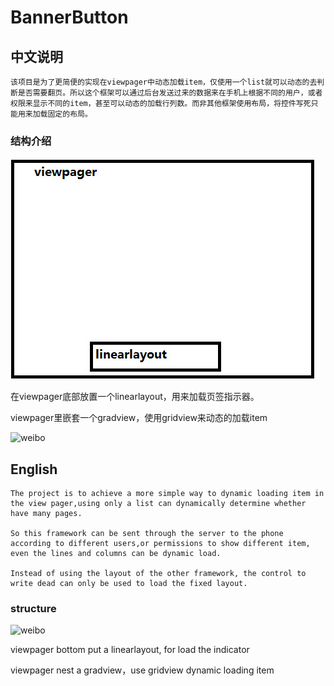 # BannerButton

## 中文说明

    该项目是为了更简便的实现在viewpager中动态加载item，仅使用一个list就可以动态的去判断是否需要翻页。所以这个框架可以通过后台发送过来的数据来在手机上根据不同的用户，或者权限来显示不同的item，甚至可以动态的加载行列数。而非其他框架使用布局，将控件写死只能用来加载固定的布局。

### 结构介绍

![Github](https://github.com/liyuhaolol/BannerButton/blob/master/pic/01.jpg)

在viewpager底部放置一个linearlayout，用来加载页签指示器。

viewpager里嵌套一个gradview，使用gridview来动态的加载item

![weibo](http://ww3.sinaimg.cn/mw690/4369f9c9jw1f9rn2t0cc4j20u01hctfl.jpg)

## English

    The project is to achieve a more simple way to dynamic loading item in the view pager,using only a list can dynamically determine whether have many pages.

    So this framework can be sent through the server to the phone according to different users,or permissions to show different item, even the lines and columns can be dynamic load.

    Instead of using the layout of the other framework, the control to write dead can only be used to load the fixed layout.

### structure

![weibo](http://ww1.sinaimg.cn/mw690/4369f9c9jw1f9rms2ay36j20dj09umxb.jpg)

viewpager bottom put a linearlayout, for load the indicator

viewpager nest a gradview，use gridview dynamic loading item
